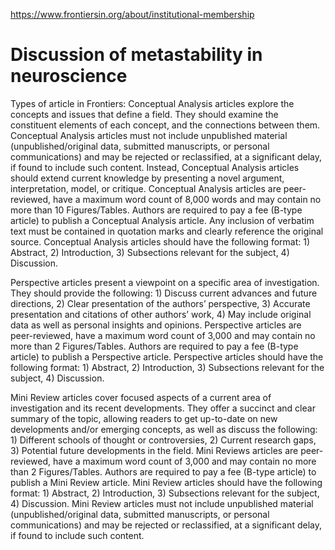https://www.frontiersin.org/about/institutional-membership






# Discussion of metastability in neuroscience


Types of article in Frontiers:
Conceptual Analysis articles explore the concepts and issues that define a field. They should examine the constituent elements of each concept, and the connections between them. Conceptual Analysis articles must not include unpublished material (unpublished/original data, submitted manuscripts, or personal communications) and may be rejected or reclassified, at a significant delay, if found to include such content. Instead, Conceptual Analysis articles should extend current knowledge by presenting a novel argument, interpretation, model, or critique. Conceptual Analysis articles are peer-reviewed, have a maximum word count of 8,000 words and may contain no more than 10 Figures/Tables. Authors are required to pay a fee (B-type article) to publish a Conceptual Analysis article. Any inclusion of verbatim text must be contained in quotation marks and clearly reference the original source. Conceptual Analysis articles should have the following format: 1) Abstract, 2) Introduction, 3) Subsections relevant for the subject, 4) Discussion.

Perspective articles present a viewpoint on a specific area of investigation. They should provide the following: 1) Discuss current advances and future directions, 2) Clear presentation of the authors’ perspective, 3) Accurate presentation and citations of other authors’ work, 4) May include original data as well as personal insights and opinions. Perspective articles are peer-reviewed, have a maximum word count of 3,000 and may contain no more than 2 Figures/Tables. Authors are required to pay a fee (B-type article) to publish a Perspective article. Perspective articles should have the following format: 1) Abstract, 2) Introduction, 3) Subsections relevant for the subject, 4) Discussion.

Mini Review articles cover focused aspects of a current area of investigation and its recent developments. They offer a succinct and clear summary of the topic, allowing readers to get up-to-date on new developments and/or emerging concepts, as well as discuss the following: 1) Different schools of thought or controversies, 2) Current research gaps, 3) Potential future developments in the field. Mini Reviews articles are peer-reviewed, have a maximum word count of 3,000 and may contain no more than 2 Figures/Tables. Authors are required to pay a fee (B-type article) to publish a Mini Review article. Mini Review articles should have the following format: 1) Abstract, 2) Introduction, 3) Subsections relevant for the subject, 4) Discussion. Mini Review articles must not include unpublished material (unpublished/original data, submitted manuscripts, or personal communications) and may be rejected or reclassified, at a significant delay, if found to include such content.

